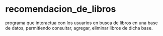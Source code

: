 # recomendacion_de_libros
programa que interactua con los usuarios en busca de libros en una base de datos, permitiendo consultar, agregar, eliminar libros de dicha base.

